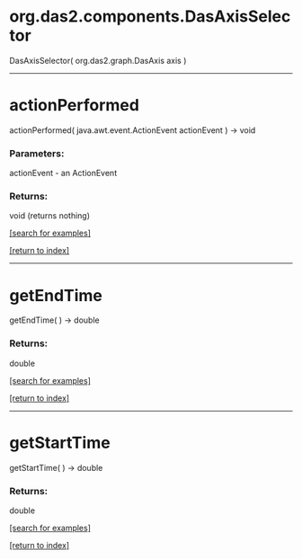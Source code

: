 # org.das2.components.DasAxisSelector
DasAxisSelector( org.das2.graph.DasAxis axis )


***
<a name="actionPerformed"></a>
# actionPerformed
actionPerformed( java.awt.event.ActionEvent actionEvent ) &rarr; void



### Parameters:
actionEvent - an ActionEvent

### Returns:
void (returns nothing)


<a href="https://github.com/autoplot/dev/search?q=actionPerformed&unscoped_q=actionPerformed">[search for examples]</a>

<a href="https://github.com/autoplot/documentation/blob/master/javadoc/index-all.md">[return to index]</a>

***
<a name="getEndTime"></a>
# getEndTime
getEndTime(  ) &rarr; double



### Returns:
double


<a href="https://github.com/autoplot/dev/search?q=getEndTime&unscoped_q=getEndTime">[search for examples]</a>

<a href="https://github.com/autoplot/documentation/blob/master/javadoc/index-all.md">[return to index]</a>

***
<a name="getStartTime"></a>
# getStartTime
getStartTime(  ) &rarr; double



### Returns:
double


<a href="https://github.com/autoplot/dev/search?q=getStartTime&unscoped_q=getStartTime">[search for examples]</a>

<a href="https://github.com/autoplot/documentation/blob/master/javadoc/index-all.md">[return to index]</a>

